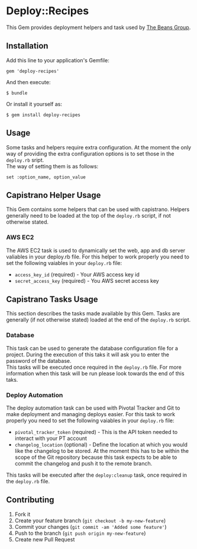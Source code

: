 # Deploy::Recipes

This Gem provides deployment helpers and task used by [The Beans Group][1].

## Installation

Add this line to your application's Gemfile:

    gem 'deploy-recipes'

And then execute:

    $ bundle

Or install it yourself as:

    $ gem install deploy-recipes

## Usage
Some tasks and helpers require extra configuration. At the moment the only way of providing the extra configuration options is to set those in the `deploy.rb` sript.  
The way of setting them is as follows:

	set :option_name, option_value

## Capistrano Helper Usage
This Gem contains some helpers that can be used with capistrano. Helpers generally need to be loaded at the top of the `deploy.rb` script, if not otherwise stated.

### AWS EC2
The AWS EC2 task is used to dynamically set the web, app and db server valiables in your deploy.rb file.
For this helper to work properly you need to set the following vaiables in your `deploy.rb` file:

* `access_key_id` (required)      - Your AWS access key id
* `secret_access_key` (required) - You AWS secret access key

## Capistrano Tasks Usage
This section describes the tasks made available by this Gem. Tasks are generally (if not otherwise stated) loaded at the end of the `deploy.rb` script.

### Database
This task can be used to generate the database configuration file for a project. During the execution of this taks it will ask you to enter the password of the database.   
This tasks will be executed once required in the `deploy.rb` file. For more information when this task will be run please look towards the end of this taks.

### Deploy Automation
The deploy automation task can be used with Pivotal Tracker and Git to make deployment and managing deploys easier.
For this task to work properly you need to set the following vaiables in your `deploy.rb` file:

* `pivotal_tracker_token` (required) - This is the API token needed to interact with your PT account
* `changelog_location` (optional)    - Define the location at which you would like the changelog to be stored. At the moment this has to be within 
the scope of the Git repository because this task expects to be able to commit the changelog and push it to the remote branch.

This tasks will be executed after the `deploy:cleanup` task, once required in the `deploy.rb` file.

## Contributing

1. Fork it
2. Create your feature branch (`git checkout -b my-new-feature`)
3. Commit your changes (`git commit -am 'Added some feature'`)
4. Push to the branch (`git push origin my-new-feature`)
5. Create new Pull Request

[1]: http://www.thebeansgroup.com "The Beans Group"